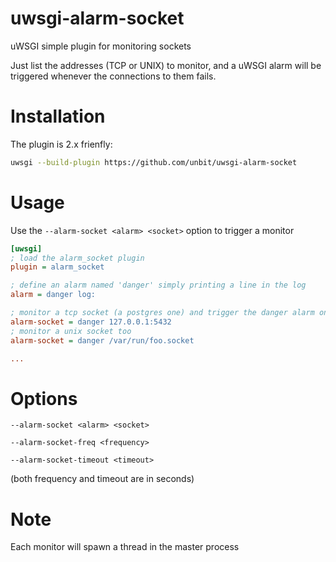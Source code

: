 # uwsgi-alarm-socket
uWSGI simple plugin for monitoring sockets

Just list the addresses (TCP or UNIX) to monitor, and a uWSGI alarm will be triggered whenever the connections to them fails.

Installation
============

The plugin is 2.x frienfly:

```sh
uwsgi --build-plugin https://github.com/unbit/uwsgi-alarm-socket
```

Usage
=====

Use the ```--alarm-socket <alarm> <socket>``` option to trigger a monitor

```ini
[uwsgi]
; load the alarm_socket plugin
plugin = alarm_socket

; define an alarm named 'danger' simply printing a line in the log
alarm = danger log:

; monitor a tcp socket (a postgres one) and trigger the danger alarm on error
alarm-socket = danger 127.0.0.1:5432
; monitor a unix socket too
alarm-socket = danger /var/run/foo.socket

...
```

Options
=======

```--alarm-socket <alarm> <socket>```

```--alarm-socket-freq <frequency>```

```--alarm-socket-timeout <timeout>```

(both frequency and timeout are in seconds)

Note
====

Each monitor will spawn a thread in the master process
